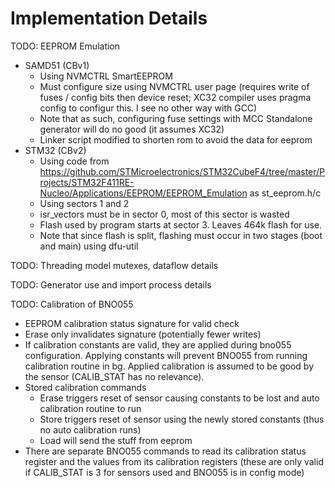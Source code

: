 # Implementation Details

TODO: EEPROM Emulation

- SAMD51 (CBv1)
    - Using NVMCTRL SmartEEPROM
    - Must configure size using NVMCTRL user page (requires write of fuses / config bits then device reset; XC32 compiler uses pragma config to configur this. I see no other way with GCC)
    - Note that as such, configuring fuse settings with MCC Standalone generator will do no good (it assumes XC32)
    - Linker script modified to shorten rom to avoid the data for eeprom
- STM32 (CBv2)
    - Using code from https://github.com/STMicroelectronics/STM32CubeF4/tree/master/Projects/STM32F411RE-Nucleo/Applications/EEPROM/EEPROM_Emulation as st_eeprom.h/c
    - Using sectors 1 and 2
    - isr_vectors must be in sector 0, most of this sector is wasted
    - Flash used by program starts at sector 3. Leaves 464k flash for use.
    - Note that since flash is split, flashing must occur in two stages (boot and main) using dfu-util



TODO: Threading model mutexes, dataflow details



TODO: Generator use and import process details



TODO: Calibration of BNO055
- EEPROM calibration status signature for valid check
- Erase only invalidates signature (potentially fewer writes)
- If calibration constants are valid, they are applied during bno055 configuration. Applying constants will prevent BNO055 from running calibration routine in bg. Applied calibration is assumed to be good by the sensor (CALIB_STAT has no relevance).
- Stored calibration commands
    - Erase triggers reset of sensor causing constants to be lost and auto calibration routine to run
    - Store triggers reset of sensor using the newly stored constants (thus no auto calibration runs)
    - Load will send the stuff from eeprom
- There are separate BNO055 commands to read its calibration status register and the values from its calibration registers (these are only valid if CALIB_STAT is 3 for sensors used and BNO055 is in config mode)